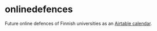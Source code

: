 # onlinedefences

Future online defences of Finnish universities as an [Airtable calendar](https://airtable.com/shrYGUjm2hglZiBQS/tblx31L3IL25QjY7y?date=2020-09-01&mode=month). 
